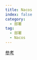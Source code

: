 ```yaml
---
title: Nacos
index: false
category:
  - 部署
tag:
  - 部署
  - Nacos
---
```


[参考](/doc/start/单机版Nacos启动)
